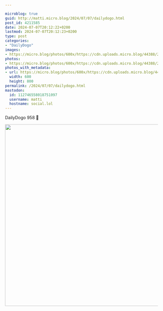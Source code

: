 ```yaml
---

microblog: true
guid: http://matti.micro.blog/2024/07/07/dailydogo.html
post_id: 4211585
date: 2024-07-07T20:12:22+0200
lastmod: 2024-07-07T20:12:23+0200
type: post
categories:
- "DailyDogo"
images:
- https://micro.blog/photos/600x/https://cdn.uploads.micro.blog/44388/2024/7df7346f0947480d98e81b036c7597c4.jpg
photos:
- https://micro.blog/photos/600x/https://cdn.uploads.micro.blog/44388/2024/7df7346f0947480d98e81b036c7597c4.jpg
photos_with_metadata:
- url: https://micro.blog/photos/600x/https://cdn.uploads.micro.blog/44388/2024/7df7346f0947480d98e81b036c7597c4.jpg
  width: 600
  height: 800
permalink: /2024/07/07/dailydogo.html
mastodon:
  id: 112746558018751097
  username: matti
  hostname: social.lol
---
```

DailyDogo 958 🐶

<img src="/media/uploads/2024/7df7346f0947480d98e81b036c7597c4.jpg" width="600" alt="" />
